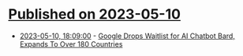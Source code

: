 # [Published on 2023-05-10](index.md)

* [2023-05-10, 18:09:00](https://tech.slashdot.org/story/23/05/10/189254/google-drops-waitlist-for-ai-chatbot-bard-expands-to-over-180-countries?utm_source=rss1.0mainlinkanon&utm_medium=feed) - [Google Drops Waitlist for AI Chatbot Bard, Expands To Over 180 Countries](https://tech.slashdot.org/story/23/05/10/189254/google-drops-waitlist-for-ai-chatbot-bard-expands-to-over-180-countries?utm_source=rss1.0mainlinkanon&utm_medium=feed)
